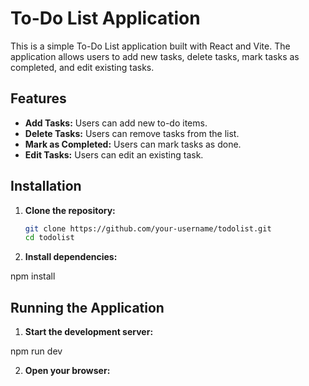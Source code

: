 # To-Do List Application

This is a simple To-Do List application built with React and Vite. The application allows users to add new tasks, delete tasks, mark tasks as completed, and edit existing tasks.

## Features

- **Add Tasks:** Users can add new to-do items.
- **Delete Tasks:** Users can remove tasks from the list.
- **Mark as Completed:** Users can mark tasks as done.
- **Edit Tasks:** Users can edit an existing task.

## Installation

1. **Clone the repository:**

   ```bash
   git clone https://github.com/your-username/todolist.git
   cd todolist

2. **Install dependencies:**

npm install

## Running the Application

1. **Start the development server:**

npm run dev

2. **Open your browser:**
